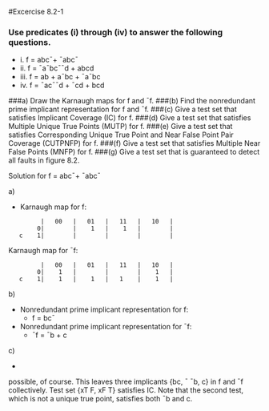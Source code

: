 #Excercise 8.2-1
### Use predicates (i) through (iv) to answer the following questions.

- i. f = abc¯+ ¯abc¯
- ii. f = ¯a¯bc¯¯d + abcd
- iii. f = ab + a¯bc + ¯a¯bc
- iv. f = ¯ac¯¯d + ¯cd + bcd

###a) Draw the Karnaugh maps for f and ¯f.
###(b) Find the nonredundant prime implicant representation for f and ¯f.
###(c) Give a test set that satisfies Implicant Coverage (IC) for f.
###(d) Give a test set that satisfies Multiple Unique True Points (MUTP) for f.
###(e) Give a test set that satisfies Corresponding Unique True Point and Near False Point Pair Coverage (CUTPNFP) for f.
###(f) Give a test set that satisfies Multiple Near False Points (MNFP) for f.
###(g) Give a test set that is guaranteed to detect all faults in figure 8.2.

Solution for f = abc¯+ ¯abc¯

a)

- Karnaugh map for f:
```
         |   00   |   01   |   11   |   10   |
        0|        |    1   |    1   |        |
   c    1|        |        |        |        |
```

Karnaugh map for ¯f:
```
         |   00   |   01   |   11   |   10   |
        0|    1   |        |        |    1   |
   c    1|    1   |    1   |   1    |    1   |
```
b)

- Nonredundant prime implicant representation for f:
    - f = bc¯
- Nonredundant prime implicant representation for ¯f:
    - ¯f = ¯b + c
    
c) 

- ~~~~For IC we choose the nonredundant prime implicant representations. Other choices are
possible, of course. This leaves three implicants {bc, ¯
¯b, c} in f and ¯f collectively. Test
set {xT F, xF T} satisfies IC. Note that the second test, which is not a unique true point,
satisfies both ¯b and c.

